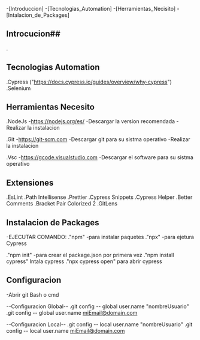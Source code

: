 -[Introduccion] -[Tecnologias_Automation] -[Herramientas_Necisito] -[Intalacion_de_Packages]

## Introcucion##

.

## Tecnologias Automation

.Cypress ("https://docs.cypress.io/guides/overview/why-cypress")
.Selenium

## Herramientas Necesito

.NodeJs -https://nodejs.org/es/
-Descargar la version recomendada
-Realizar la instalacion

.Git -https://git-scm.com
-Descargar git para su sistma operativo
-Realizar la instalacion

.Vsc -https://gcode.visualstudio.com
-Descargar el software para su sistma operativo

## Extensiones

.EsLint
.Path Intellisense
.Prettier
.Cypress Snippets
.Cypress Helper
.Better Comments
.Bracket Pair Colorized 2
.GitLens

## Instalacion de Packages

-EJECUTAR COMANDO:
."npm" -para instalar paquetes
."npx" -para ejetura Cypress

."npm init" -para crear el package.json por primera vez
."npm install cypress" Intala cypress
."npx cypress open" para abrir cypress

## Configuracion

-Abrir git Bash o cmd

--Configuracion Global--
.git config -- global user.name "nombreUsuario"
.git config -- global user.name miEmail@domain.com

--Configuracion Local--
.git config -- local user.name "nombreUsuario"
.git config -- local user.name miEmail@domain.com
